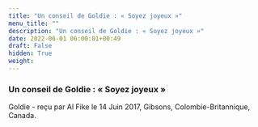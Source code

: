 ```yaml
---
title: "Un conseil de Goldie : « Soyez joyeux »"
menu_title: ""
description: "Un conseil de Goldie : « Soyez joyeux »"
date: 2022-06-01 06:00:01+00:49
draft: False
hidden: True
weight:
---
```

### Un conseil de Goldie : « Soyez joyeux »

Goldie - reçu par Al Fike le 14 Juin 2017, Gibsons, Colombie-Britannique, Canada.



